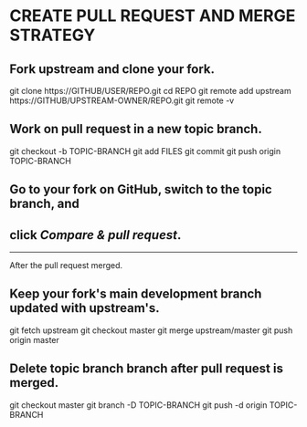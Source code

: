 # CREATE PULL REQUEST AND MERGE STRATEGY



## Fork upstream and clone your fork.
git clone https://GITHUB/USER/REPO.git
cd REPO
git remote add upstream https://GITHUB/UPSTREAM-OWNER/REPO.git
git remote -v

## Work on pull request in a new topic branch.
git checkout -b TOPIC-BRANCH
git add FILES
git commit
git push origin TOPIC-BRANCH

## Go to your fork on GitHub, switch to the topic branch, and
## click *Compare & pull request*.

---
After the pull request merged.

## Keep your fork's main development branch updated with upstream's.
git fetch upstream
git checkout master
git merge upstream/master
git push origin master

## Delete topic branch branch after pull request is merged.
git checkout master
git branch -D TOPIC-BRANCH
git push -d origin TOPIC-BRANCH
